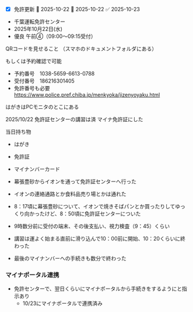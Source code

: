 - [x] 免許更新 🛫 2025-10-22 📅 2025-10-22 ✅ 2025-10-23


- 千葉運転免許センター
- 2025年10月22日(水)
- 優良 午前④（09:00～09:15受付）

QRコードを見せること
（スマホのドキュメントフォルダにある）

もしくは予約確認で可能

- 予約番号　1038-5659-6613-0788
- 受付番号　186216301405
- 免許番号も必要 
https://www.police.pref.chiba.jp/menkyoka/jizenyoyaku.html


はがきはPCモニタのとこにある


2025/10/22
免許証センターの講習は済
マイナ免許証にした


当日持ち物
- はがき
- 免許証
- マイナンバーカード

- 幕張豊砂からイオンを通って免許証センターへ行った
- イオンの連絡通路とか食料品売り場とかは通れた
- 8：17頃に幕張豊砂について、イオンで焼きそばパンとか買ったりしてゆっくり向かったけど、8：50頃に免許証センターについた
- 9時数分前に受付の端末、その後支払い、視力検査（9：45）くらい
- 講習は運よく始まる直前に滑り込んで10：00前に開始、10：20くらいに終わった
- 最後のマイナンバーへの手続きも数分で終わった

### マイナポータル連携

- 免許センターで、翌日くらいにマイナポータルから手続きをするようにと指示あり
	- 10/23にマイナポータルで連携済み


